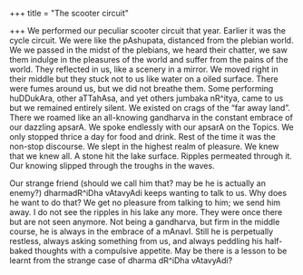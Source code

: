 +++
title = "The scooter circuit"

+++
We performed our peculiar scooter circuit that year. Earlier it was the
cycle circuit. We were like the pAshupata, distanced from the plebian
world. We we passed in the midst of the plebians, we heard their
chatter, we saw them indulge in the pleasures of the world and suffer
from the pains of the world. They reflected in us, like a scenery in a
mirror. We moved right in their middle but they stuck not to us like
water on a oiled surface. There were fumes around us, but we did not
breathe them. Some performing huDDukAra, other aTTahAsa, and yet others
jumbaka nR^itya, came to us but we remained entirely silent. We existed
on crags of the “far away land”. There we roamed like an all-knowing
gandharva in the constant embrace of our dazzling apsarA. We spoke
endlessly with our apsarA on the Topics. We only stopped thrice a day
for food and drink. Rest of the time it was the non-stop discourse. We
slept in the highest realm of pleasure. We knew that we knew all. A
stone hit the lake surface. Ripples permeated through it. Our knowing
slipped through the troughs in the waves.

Our strange friend (should we call him that? may be he is actually an
enemy?) dharmadR^iDha vAtavyAdi keeps wanting to talk to us. Why does he
want to do that? We get no pleasure from talking to him; we send him
away. I do not see the ripples in his lake any more. They were once
there but are not seen anymore. Not being a gandharva, but firm in the
middle course, he is always in the embrace of a mAnavI. Still he is
perpetually restless, always asking something from us, and always
peddling his half-baked thoughts with a compulsive appetite. May be
there is a lesson to be learnt from the strange case of dharma dR^iDha
vAtavyAdi?
